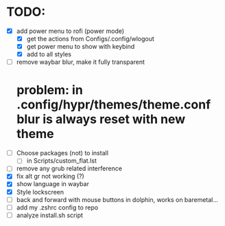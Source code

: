 # TODO:

- [X] add power menu to rofi (power mode)
    - [X] get the actions from Configs/.config/wlogout
    - [X] get power menu to show with keybind
    - [X] add to all styles
- [ ] remove waybar blur, make it fully transparent
    # problem: in .config/hypr/themes/theme.conf blur is always reset with new theme
- [ ] Choose packages (not) to install
    - [ ] in Scripts/custom_flat.lst
- [ ] remove any grub related interference
- [X] fix alt gr not working (?)
- [X] show language in waybar
- [X] Style lockscreen
- [ ] back and forward with mouse buttons in dolphin, works on baremetal...
- [ ] add my .zshrc config to repo
- [ ] analyze install.sh script
